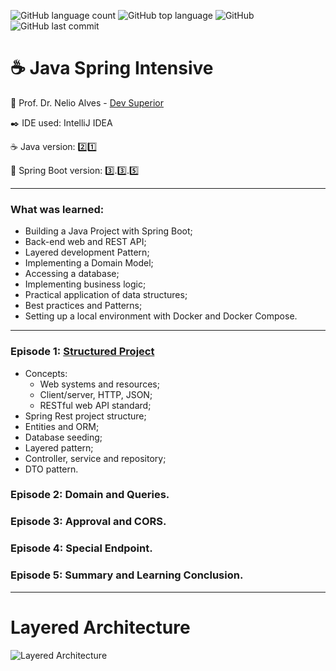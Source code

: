 ![GitHub language count](https://img.shields.io/github/languages/count/souzafcharles/Java-Spring-Intensive)
![GitHub top language](https://img.shields.io/github/languages/top/souzafcharles/Java-Spring-Intensive)
![GitHub](https://img.shields.io/github/license/souzafcharles/Java-Spring-Intensive)
![GitHub last commit](https://img.shields.io/github/last-commit/souzafcharles/Java-Spring-Intensive)


# :coffee: Java Spring Intensive

:triangular_flag_on_post: Prof. Dr. Nelio Alves - [Dev Superior](https://devsuperior.com.br)

:black_nib: IDE used: IntelliJ IDEA

:coffee: Java version: 2️⃣1️⃣

:leaves: Spring Boot version: 3️⃣.3️⃣.5️⃣

---
### What was learned:
- Building a Java Project with Spring Boot;
- Back-end web and REST API;
- Layered development Pattern;
- Implementing a Domain Model;
- Accessing a database;
- Implementing business logic;
- Practical application of data structures;
- Best practices and Patterns;
- Setting up a local environment with Docker and Docker Compose.
 
---

### Episode 1: [Structured Project](https://github.com/souzafcharles/Java-Spring-Intensive/tree/main/Episode_1_Structured_Project/dslist)
- Concepts:
   - Web systems and resources;
   - Client/server, HTTP, JSON;
   - RESTful web API standard;
- Spring Rest project structure;
- Entities and ORM;
- Database seeding;
- Layered pattern;
- Controller, service and repository;
- DTO pattern.

### Episode 2: Domain and Queries.
### Episode 3: Approval and CORS.
### Episode 4: Special Endpoint.
### Episode 5: Summary and Learning Conclusion.

---

# Layered Architecture
![Layered Architecture]()
